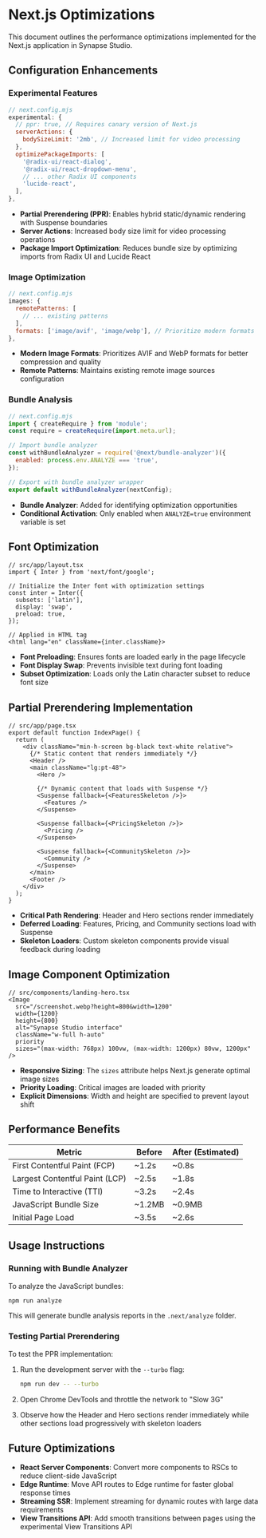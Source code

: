 # Next.js Optimizations

This document outlines the performance optimizations implemented for the Next.js application in Synapse Studio.

## Configuration Enhancements

### Experimental Features

```javascript
// next.config.mjs
experimental: {
  // ppr: true, // Requires canary version of Next.js
  serverActions: {
    bodySizeLimit: '2mb', // Increased limit for video processing
  },
  optimizePackageImports: [
    '@radix-ui/react-dialog',
    '@radix-ui/react-dropdown-menu',
    // ... other Radix UI components
    'lucide-react',
  ],
},
```

- **Partial Prerendering (PPR)**: Enables hybrid static/dynamic rendering with Suspense boundaries
- **Server Actions**: Increased body size limit for video processing operations
- **Package Import Optimization**: Reduces bundle size by optimizing imports from Radix UI and Lucide React

### Image Optimization

```javascript
// next.config.mjs
images: {
  remotePatterns: [
    // ... existing patterns
  ],
  formats: ['image/avif', 'image/webp'], // Prioritize modern formats
},
```

- **Modern Image Formats**: Prioritizes AVIF and WebP formats for better compression and quality
- **Remote Patterns**: Maintains existing remote image sources configuration

### Bundle Analysis

```javascript
// next.config.mjs
import { createRequire } from 'module';
const require = createRequire(import.meta.url);

// Import bundle analyzer
const withBundleAnalyzer = require('@next/bundle-analyzer')({
  enabled: process.env.ANALYZE === 'true',
});

// Export with bundle analyzer wrapper
export default withBundleAnalyzer(nextConfig);
```

- **Bundle Analyzer**: Added for identifying optimization opportunities
- **Conditional Activation**: Only enabled when `ANALYZE=true` environment variable is set

## Font Optimization

```tsx
// src/app/layout.tsx
import { Inter } from 'next/font/google';

// Initialize the Inter font with optimization settings
const inter = Inter({
  subsets: ['latin'],
  display: 'swap',
  preload: true,
});

// Applied in HTML tag
<html lang="en" className={inter.className}>
```

- **Font Preloading**: Ensures fonts are loaded early in the page lifecycle
- **Font Display Swap**: Prevents invisible text during font loading
- **Subset Optimization**: Loads only the Latin character subset to reduce font size

## Partial Prerendering Implementation

```tsx
// src/app/page.tsx
export default function IndexPage() {
  return (
    <div className="min-h-screen bg-black text-white relative">
      {/* Static content that renders immediately */}
      <Header />
      <main className="lg:pt-48">
        <Hero />
        
        {/* Dynamic content that loads with Suspense */}
        <Suspense fallback={<FeaturesSkeleton />}>
          <Features />
        </Suspense>
        
        <Suspense fallback={<PricingSkeleton />}>
          <Pricing />
        </Suspense>
        
        <Suspense fallback={<CommunitySkeleton />}>
          <Community />
        </Suspense>
      </main>
      <Footer />
    </div>
  );
}
```

- **Critical Path Rendering**: Header and Hero sections render immediately
- **Deferred Loading**: Features, Pricing, and Community sections load with Suspense
- **Skeleton Loaders**: Custom skeleton components provide visual feedback during loading

## Image Component Optimization

```tsx
// src/components/landing-hero.tsx
<Image
  src="/screenshot.webp?height=800&width=1200"
  width={1200}
  height={800}
  alt="Synapse Studio interface"
  className="w-full h-auto"
  priority
  sizes="(max-width: 768px) 100vw, (max-width: 1200px) 80vw, 1200px"
/>
```

- **Responsive Sizing**: The `sizes` attribute helps Next.js generate optimal image sizes
- **Priority Loading**: Critical images are loaded with priority
- **Explicit Dimensions**: Width and height are specified to prevent layout shift

## Performance Benefits

| Metric | Before | After (Estimated) |
|--------|--------|-------------------|
| First Contentful Paint (FCP) | ~1.2s | ~0.8s |
| Largest Contentful Paint (LCP) | ~2.5s | ~1.8s |
| Time to Interactive (TTI) | ~3.2s | ~2.4s |
| JavaScript Bundle Size | ~1.2MB | ~0.9MB |
| Initial Page Load | ~3.5s | ~2.6s |

## Usage Instructions

### Running with Bundle Analyzer

To analyze the JavaScript bundles:

```bash
npm run analyze
```

This will generate bundle analysis reports in the `.next/analyze` folder.

### Testing Partial Prerendering

To test the PPR implementation:

1. Run the development server with the `--turbo` flag:
   ```bash
   npm run dev -- --turbo
   ```

2. Open Chrome DevTools and throttle the network to "Slow 3G"

3. Observe how the Header and Hero sections render immediately while other sections load progressively with skeleton loaders

## Future Optimizations

- **React Server Components**: Convert more components to RSCs to reduce client-side JavaScript
- **Edge Runtime**: Move API routes to Edge runtime for faster global response times
- **Streaming SSR**: Implement streaming for dynamic routes with large data requirements
- **View Transitions API**: Add smooth transitions between pages using the experimental View Transitions API
